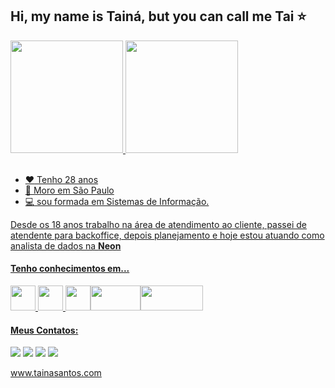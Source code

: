 ## Hi, my name is Tainá, but you can call me Tai :star:

<div>
<a href="https://github.com/tainasilvas">
<img height="180em" src="https://github-readme-stats.vercel.app/api/top-langs/?username=tainasilvas&layout=compact&langs_count=7&theme=dracula"/>
<img height="180em" src="https://github-readme-stats.vercel.app/api?username=tainasilvas&show_icons=true&theme=dracula&include_all_commits=true&count_private=true"/>
</div>
          
 <br>       
          
- :heart: Tenho 28 anos
- :city_sunset: Moro em São Paulo
- :computer: sou formada em Sistemas de Informação. 

Desde os 18 anos trabalho na área de atendimento ao cliente, passei de atendente para backoffice, depois planejamento e hoje estou atuando como analista de dados na **Neon**

#### Tenho conhecimentos em...
<img src="https://cdn.jsdelivr.net/gh/devicons/devicon/icons/python/python-original.svg" width="40" height="40"/> <img src="https://cdn.jsdelivr.net/gh/devicons/devicon/icons/mysql/mysql-original-wordmark.svg" width="40" height="40"/> <img src="https://cdn.jsdelivr.net/gh/devicons/devicon/icons/google/google-original.svg" width="40" height="40"/><img src="https://images.ctfassets.net/te2janzw7nut/7Eq5Ka08qm8SSCRrzxzZqB/c59c8e54d042b383fabff63604acf472/Microsoft-Power-BI_logo.webp" width="80" height="40"/><img src="https://peopletech.com/wp-content/uploads/2021/04/amazon-quicksight@2x@2x.png" width="100" height="40"/>


#### Meus Contatos:

<div>
<a href="https://instagram.com/girlindados" target="_blank"><img src="https://img.shields.io/badge/-Instagram-%23E4405F?style=for-the-badge&logo=instagram&logoColor=white" target="_blank"></a>
<a href = "mailto:contato@tainasantos.com"><img src="https://img.shields.io/badge/Gmail-D14836?style=for-the-badge&logo=gmail&logoColor=white" target="_blank"></a>
<a href="https://www.linkedin.com/in/tainadssantos" target="_blank"><img src="https://img.shields.io/badge/-LinkedIn-%230077B5?style=for-the-badge&logo=linkedin&logoColor=white" target="_blank"></a>
<a href="https://www.twitter.com/girlindados" target="_blank"><img src="https://img.shields.io/badge/-Twitter-%230077B5?style=for-the-badge&logo=Twitter&logoColor=white" target="_blank"></a>
</div>

www.tainasantos.com
          

          
       
